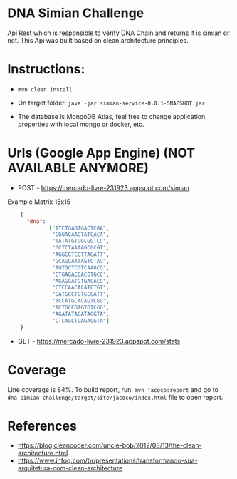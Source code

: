 # DNA Simian Challenge

Api Rest which is responsible to verify DNA Chain and returns if is simian or not. This Api was built based on clean architecture principles.

# Instructions:

* ```mvn clean install```
* On target folder: ```java -jar simian-service-0.0.1-SNAPSHOT.jar```

* The database is MongoDB Atlas, feel free to change application properties with local mongo or docker, etc.

# Urls (Google App Engine) (NOT AVAILABLE ANYMORE)

* POST - https://mercado-livre-231923.appspot.com/simian 

Example Matrix 15x15

```json
    {                         
      "dna": 
             ["ATCTGAGTGACTCGA",
              "CGGACAACTATCACA",
              "TATATGTGGCGGTCC",
              "GCTCTAATAGCGCGT",
              "AGGCCTCGTTAGATT",
              "GCAGGAATAGTCTAG",
              "TGTGCTCGTCAAGCG",
              "CTGAGACCACGTGCC",
              "AGAGGATGTGACACC",
              "CTCCAACACATCTGT",
              "GATGCCTGTGCGATT",
              "TCCATGCACAGTCGG",
              "TCTGCCGTGTGTCGG",
              "AGATATACATACGTA",
              "CTCAGCTGAGACGTA"]
    }
```

* GET - https://mercado-livre-231923.appspot.com/stats


# Coverage

Line coverage is 84%. To build report, run: ``` mvn jacoco:report ``` and 
go to ```dna-simian-challenge/target/site/jacoco/index.html``` file to open report.

# References

* https://blog.cleancoder.com/uncle-bob/2012/08/13/the-clean-architecture.html
* https://www.infoq.com/br/presentations/transformando-sua-arquitetura-com-clean-architecture


